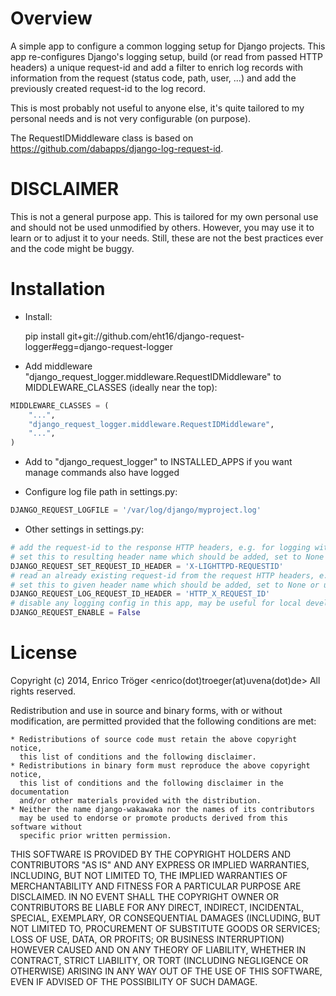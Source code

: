 Overview
========

A simple app to configure a common logging setup for Django projects.
This app re-configures Django's logging setup, build (or read from
passed HTTP headers) a unique request-id and add a filter to enrich
log records with information from the request (status code,
path, user, ...) and add the previously created request-id to
the log record.

This is most probably not useful to anyone else, it's quite tailored
to my personal needs and is not very configurable (on purpose).


The RequestIDMiddleware class is based on https://github.com/dabapps/django-log-request-id.


DISCLAIMER
==========

This is not a general purpose app. This is tailored for my own personal use
and should not be used unmodified by others.
However, you may use it to learn or to adjust it to  your needs.
Still, these are not the best practices ever and the code might be buggy.


Installation
============
- Install:

    pip install git+git://github.com/eht16/django-request-logger#egg=django-request-logger

- Add middleware "django_request_logger.middleware.RequestIDMiddleware" to MIDDLEWARE_CLASSES (ideally near the top):

```python
MIDDLEWARE_CLASSES = (
    "...",
    "django_request_logger.middleware.RequestIDMiddleware",
    "...",
)
```

- Add to "django_request_logger" to INSTALLED_APPS if you want manage commands also have logged

- Configure log file path in settings.py:

```python
DJANGO_REQUEST_LOGFILE = '/var/log/django/myproject.log'
```

- Other settings in settings.py:

```python
# add the request-id to the response HTTP headers, e.g. for logging with Lighttpd
# set this to resulting header name which should be added, set to None or unset to disable
DJANGO_REQUEST_SET_REQUEST_ID_HEADER = 'X-LIGHTTPD-REQUESTID'
# read an already existing request-id from the request HTTP headers, e.g. set by a webserver
# set this to given header name which should be added, set to None or unset to disable
DJANGO_REQUEST_LOG_REQUEST_ID_HEADER = 'HTTP_X_REQUEST_ID'
# disable any logging config in this app, may be useful for local development/debugging
DJANGO_REQUEST_ENABLE = False
```


License
=======

Copyright (c) 2014, Enrico Tröger <enrico(dot)troeger(at)uvena(dot)de>
All rights reserved.

Redistribution and use in source and binary forms, with or without modification,
are permitted provided that the following conditions are met:

    * Redistributions of source code must retain the above copyright notice,
      this list of conditions and the following disclaimer.
    * Redistributions in binary form must reproduce the above copyright notice,
      this list of conditions and the following disclaimer in the documentation
      and/or other materials provided with the distribution.
    * Neither the name django-wakawaka nor the names of its contributors
      may be used to endorse or promote products derived from this software without
      specific prior written permission.

THIS SOFTWARE IS PROVIDED BY THE COPYRIGHT HOLDERS AND CONTRIBUTORS "AS IS" AND
ANY EXPRESS OR IMPLIED WARRANTIES, INCLUDING, BUT NOT LIMITED TO, THE IMPLIED
WARRANTIES OF MERCHANTABILITY AND FITNESS FOR A PARTICULAR PURPOSE ARE
DISCLAIMED. IN NO EVENT SHALL THE COPYRIGHT OWNER OR CONTRIBUTORS BE LIABLE FOR
ANY DIRECT, INDIRECT, INCIDENTAL, SPECIAL, EXEMPLARY, OR CONSEQUENTIAL DAMAGES
(INCLUDING, BUT NOT LIMITED TO, PROCUREMENT OF SUBSTITUTE GOODS OR SERVICES;
LOSS OF USE, DATA, OR PROFITS; OR BUSINESS INTERRUPTION) HOWEVER CAUSED AND ON
ANY THEORY OF LIABILITY, WHETHER IN CONTRACT, STRICT LIABILITY, OR TORT
(INCLUDING NEGLIGENCE OR OTHERWISE) ARISING IN ANY WAY OUT OF THE USE OF THIS
SOFTWARE, EVEN IF ADVISED OF THE POSSIBILITY OF SUCH DAMAGE.
